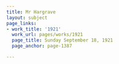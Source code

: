 ```yaml
---
title: Mr Hargrave
layout: subject
page_links:
- work_title: '1921'
  work_url: pages/works/1921
  page_title: Sunday September 18, 1921
  page_anchor: page-1387

---
```

